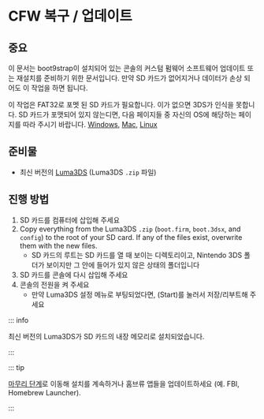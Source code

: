 # CFW 복구 / 업데이트

## 중요

이 문서는 boot9strap이 설치되어 있는 콘솔의 커스텀 펌웨어 소프트웨어 업데이트 또는 재설치를 준비하기 위한 문서입니다. 만약 SD 카드가 없어지거나 데이터가 손상 되어도 이 작업을 하면 됩니다.

이 작업은 FAT32로 포멧 된 SD 카드가 필요합니다. 이가 없으면 3DS가 인식을 못합니다. SD 카드가 포맷되어 있지 않는디면, 다음 페이지들 중 자신의 OS에 해당하는 페이지를 따라 주시기 바랍니다. [Windows](formatting-sd-\(windows\)), [Mac](formatting-sd-\(mac\)), [Linux](formatting-sd-\(linux\))

## 준비물

- 최신 버전의 [Luma3DS](https://github.com/LumaTeam/Luma3DS/releases/latest) (Luma3DS `.zip` 파일)

## 진행 방법

1. SD 카드를 컴퓨터에 삽입해 주세요
2. Copy everything from the Luma3DS `.zip` (`boot.firm`, `boot.3dsx`, and `config`) to the root of your SD card. If any of the files exist, overwrite them with the new files.
    - SD 카드의 루트는 SD 카드를 열 때 보이는 디렉토리이고, Nintendo 3DS 폴더가 보이지만 그 안에 들어가 있지 않은 상태의 폴더입니다
3. SD 카드를 콘솔에 다시 삽입해 주세요
4. 콘솔의 전원을 켜 주세요
    - 만약 Luma3DS 설정 메뉴로 부팅되었다면, (Start)를 눌러서 저장/리부트해 주세요

::: info

최신 버전의 Luma3DS가 SD 카드의 내장 메모리로 설치되었습니다.

:::

::: tip

[마무리 단계](finalizing-setup)로 이동해 설치를 계속하거나 홈브류 앱들을 업데이트하세요 (예. FBI, Homebrew Launcher).

:::
